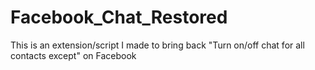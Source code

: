 # Facebook_Chat_Restored
This is an extension/script I made to bring back "Turn on/off chat for all contacts except" on Facebook
